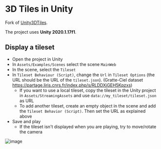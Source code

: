 # 3D Tiles in Unity

Fork of [Unity3DTiles](https://github.com/NASA-AMMOS/Unity3DTiles).

The project uses __Unity 2020.1.17f1__.

## Display a tileset

- Open the project in Unity
- In `Assets/Examples/Scenes` select the scene `MainWeb`
- In the scene, select the `Tileset`
- In `Tileset Behaviour (Script)`, change the `Url` in `Tileset Options` (the URL should be the URL of the `tileset.json`). (Gratte-Ciel dataset https://partage.liris.cnrs.fr/index.php/s/RLDDXjGEH5Kpzxs)
  - If you want to use a local tileset, copy the tileset in the Unity project in `Assets/StreamingAssets` and use `data://my_tileset/tileset.json` as URL
  - To add another tileset, create an empty object in the scene and add the `Tileset Behavior (Script)`. Then set the URL as explained above
- Save and play
  - If the tileset isn't displayed when you are playing, try to move/rotate the camera 

![image](https://user-images.githubusercontent.com/32875283/207844715-67825c05-bf0e-45b3-9ebe-10208249c2b8.png)
